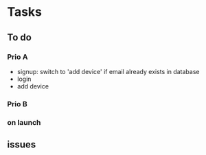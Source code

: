 # Tasks

## To do

### Prio A

- signup: switch to 'add device' if email already exists in database
- login
- add device

### Prio B

### on launch

## issues
